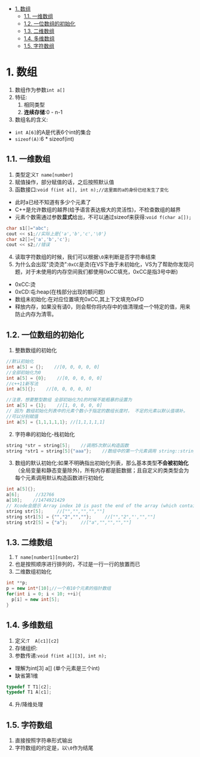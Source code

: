 <!-- TOC -->

- [1. 数组](#1-数组)
  - [1.1. 一维数组](#11-一维数组)
  - [1.2. 一位数组的初始化](#12-一位数组的初始化)
  - [1.3. 二维数组](#13-二维数组)
  - [1.4. 多维数组](#14-多维数组)
  - [1.5. 字符数组](#15-字符数组)

<!-- /TOC -->

# 1. 数组
1. 数组作为参数`int a[]`
2. 特征:
    1. 相同类型
    2. **连续存储**:0 - n-1
3. 数组名的含义:
  + `int A[6]`的A是代表6个int的集合
  + `sizeof(A)`:6 * sizeof(int)

## 1.1. 一维数组
1. 类型定义`T name[number]`
2. 赋值操作，部分赋值的话，之后按照默认值
3. 函数接口:`void f(int a[], int n);//这里面的a的身份已经发生了变化`
  + 此时a已经不知道有多少个元素了
  + C++是允许数组的越界(给予语言表达极大的灵活性)，不检查数组的越界
  + 元素个数需通过参数**显式**给出，不可以通过sizeof来获得:`void f(char a[]);`
```c++
char s1[]="abc";
cout << s1;//实际上是{'a','b','c','\0'}
char s2[]={'a','b','c'};
cout << s2;//错误
```
4. 读取字符数组的时候，我们可以根据`\0`来判断是否字符串结束
5. 为什么会出现"烫烫烫":`0xCC`是烫(在VS下由于未初始化，VS为了帮助你发现问题，对于未使用的内存空间我们都使用0xCC填充，0xCC是指3号中断)
  + 0xCC:烫
  + 0xCD:屯:heap(在栈部分出现的额问题)
  + 数组未初始化:在对应位置填充0xCC,其上下文填充0xFD
  + 释放内存，如果没有请0，则会帮你将内存中的值清理成一个特定的值，用来防止内存为清零。

## 1.2. 一位数组的初始化
1. 整数数组的初始化
```c++
//默认初始化
int a[5] = {};    //[0, 0, 0, 0, 0]
//全部初始化为0
int a[5] = {0};    //[0, 0, 0, 0, 0]
//c++11新写法
int a[5]{};    //[0, 0, 0, 0, 0]

//注意，想要整型数组 全部初始化为1的时候不能粗暴的设置为 
int a[5] = {1};    //[1, 0, 0, 0, 0]
// 因为 数组初始化列表中的元素个数小于指定的数组长度时， 不足的元素以默认值填补。
//可以分别赋值
int a[5] = {1,1,1,1,1}; //[1,1,1,1,1]
```

2. 字符串的初始化-栈初始化
```c++
string *str = string[5];    //调用5次默认构造函数
string *str1 = string[5]{"aaa"};    //数组中的第一个元素调用 string::string(const char *)  进行初始化。后面四个调用 默认构造函数
```

3. 数组的默认初始化:如果不明确指出初始化列表，那么基本类型**不会被初始化**（全局变量和静态变量除外)，所有内存都是脏数据；且自定义的类类型会为每个元素调用默认构造函数进行初始化
```c++
int a[5]{};
a[6];      //32766
a[10];    //1474921429
// Xcode会提示 Array index 10 is past the end of the array (which contains 5 elements)。虽然不会爆红，但是Xcode提示越界了。这在程序中也是需要特别注意的,越界时会取到脏数据。
string str[5];     //["","","","",""]
string str1[5] = {"","2","",""};     //["","2","',"",""]
string str2[5] = {"a"};     //["a","","","",""]
```

## 1.3. 二维数组
1. `T name[number1][number2]`
2. 也是按照顺序进行排列的，不过是一行一行的放置而已
3. 二维数组初始化

```c++
int **p;
p = new int*[10];//一个有10个元素的指针数组
for(int i = 0; i < 10; ++i){
  p[i] = new int[5];
}
```

## 1.4. 多维数组
1. 定义:`T  A[c1][c2]`
2. 存储组织:
3. 参数传递:`void f(int a[][3], int n);`
  + 理解为int[3] a[] (单个元素是三个int)
  + 缺省第1维
```c++
typedef T T1[c2];
typedef T1 A[c1]; 
```
4. 升/降维处理


## 1.5. 字符数组
1. 直接按照字符串形式输出
2. 字符数组的约定是，以`\0`作为结尾
